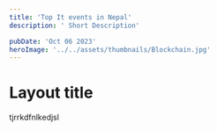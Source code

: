 ```yaml
---
title: 'Top It events in Nepal'
description: ' Short Description'

pubDate: 'Oct 06 2023' 
heroImage: '../../assets/thumbnails/Blockchain.jpg'
---
```


# Layout title

tjrrkdfnlkedjsl

